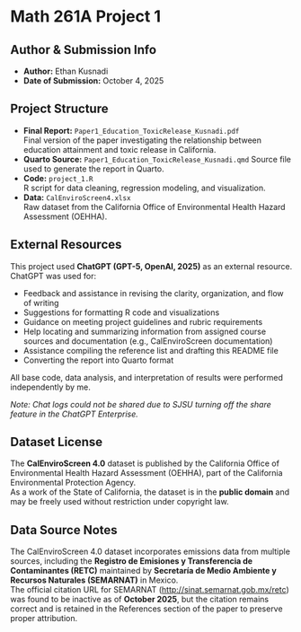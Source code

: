 # Math 261A Project 1

## Author & Submission Info
- **Author:** Ethan Kusnadi  
- **Date of Submission:** October 4, 2025  

## Project Structure
- **Final Report:** `Paper1_Education_ToxicRelease_Kusnadi.pdf`  
  Final version of the paper investigating the relationship between education attainment and toxic release in California.
- **Quarto Source:** `Paper1_Education_ToxicRelease_Kusnadi.qmd`
  Source file used to generate the report in Quarto.
- **Code:** `project_1.R`  
  R script for data cleaning, regression modeling, and visualization.  
- **Data:** `CalEnviroScreen4.xlsx`  
  Raw dataset from the California Office of Environmental Health Hazard Assessment (OEHHA).  

## External Resources
This project used **ChatGPT (GPT-5, OpenAI, 2025)** as an external resource. ChatGPT was used for:  
- Feedback and assistance in revising the clarity, organization, and flow of writing
- Suggestions for formatting R code and visualizations
- Guidance on meeting project guidelines and rubric requirements
- Help locating and summarizing information from assigned course sources and documentation (e.g., CalEnviroScreen documentation)
- Assistance compiling the reference list and drafting this README file
- Converting the report into Quarto format  

All base code, data analysis, and interpretation of results were performed independently by me.  

*Note: Chat logs could not be shared due to SJSU turning off the share feature in the ChatGPT Enterprise.*

## Dataset License
The **CalEnviroScreen 4.0** dataset is published by the California Office of Environmental Health Hazard Assessment (OEHHA), part of the California Environmental Protection Agency.  
As a work of the State of California, the dataset is in the **public domain** and may be freely used without restriction under copyright law.  

## Data Source Notes
The CalEnviroScreen 4.0 dataset incorporates emissions data from multiple sources, including the **Registro de Emisiones y Transferencia de Contaminantes (RETC)** maintained by **Secretaría de Medio Ambiente y Recursos Naturales (SEMARNAT)** in Mexico.  
The official citation URL for SEMARNAT (http://sinat.semarnat.gob.mx/retc) was found to be inactive as of **October 2025**, but the citation remains correct and is retained in the References section of the paper to preserve proper attribution.
